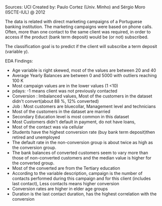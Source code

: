 Sources: UCI Created by: Paulo Cortez (Univ. Minho) and Sérgio Moro (ISCTE-IUL) @ 2012

The data is related with direct marketing campaigns of a Portuguese banking institution. The marketing campaigns were based on phone calls. Often, more than one contact to the same client was required, in order to access if the product (bank term deposit) would be (or not) subscribed.

The classification goal is to predict if the client will subscribe a term deposit (variable y).

EDA Findings:

- Age variable is right skewed, most of the values are between 20 and 40
- Average Yearly Balances are between 0 and 5000 with outliers reaching 100 K
- Most campaign values are in the lower values (1 <10)
- pdays: -1 means client was not previously contacted
- Conversion : Imbalanced values, Most of the customers in the dataset didn't convert(about 88 %, 12% converted)
- Job : Most customers are bluecollar, Management level and technicians
- Most of the customers in the dataset are married
- Secondary Education level is most common in this dataset
- Most Customers didn't default in payment, do not have loans,
- Most of the contact was via cellular
- Students have the highest conversion rate (buy bank term deposit)then retired and unemployed
- The default rate in the non-conversion group is about twice as high as the conversion group.
- The bank balances of converted customers seem to vary more than those of non-converted customers and the median value is higher for the converted group.
- Most of the converted are from the Tertiary education
- According to the variable description, campaign is the number of contacts performed during this campaign and for this client (includes last contact), Less contacts means higher conversion
- Conversion rates are higher in elder age groups
- Duration is the last contact duration, has the highest correlation with the conversion
